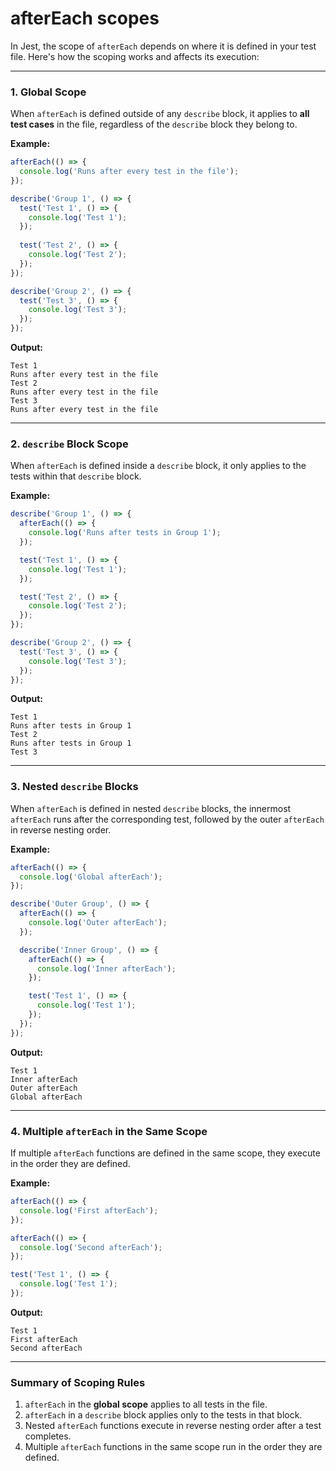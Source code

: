 # afterEach scopes

In Jest, the scope of `afterEach` depends on where it is defined in your test file. Here's how the scoping works and affects its execution:

---

### 1. **Global Scope**
When `afterEach` is defined outside of any `describe` block, it applies to **all test cases** in the file, regardless of the `describe` block they belong to.

**Example:**
```javascript
afterEach(() => {
  console.log('Runs after every test in the file');
});

describe('Group 1', () => {
  test('Test 1', () => {
    console.log('Test 1');
  });
  
  test('Test 2', () => {
    console.log('Test 2');
  });
});

describe('Group 2', () => {
  test('Test 3', () => {
    console.log('Test 3');
  });
});
```

**Output:**
```
Test 1
Runs after every test in the file
Test 2
Runs after every test in the file
Test 3
Runs after every test in the file
```

---

### 2. **`describe` Block Scope**
When `afterEach` is defined inside a `describe` block, it only applies to the tests within that `describe` block.

**Example:**
```javascript
describe('Group 1', () => {
  afterEach(() => {
    console.log('Runs after tests in Group 1');
  });

  test('Test 1', () => {
    console.log('Test 1');
  });

  test('Test 2', () => {
    console.log('Test 2');
  });
});

describe('Group 2', () => {
  test('Test 3', () => {
    console.log('Test 3');
  });
});
```

**Output:**
```
Test 1
Runs after tests in Group 1
Test 2
Runs after tests in Group 1
Test 3
```

---

### 3. **Nested `describe` Blocks**
When `afterEach` is defined in nested `describe` blocks, the innermost `afterEach` runs after the corresponding test, followed by the outer `afterEach` in reverse nesting order.

**Example:**
```javascript
afterEach(() => {
  console.log('Global afterEach');
});

describe('Outer Group', () => {
  afterEach(() => {
    console.log('Outer afterEach');
  });

  describe('Inner Group', () => {
    afterEach(() => {
      console.log('Inner afterEach');
    });

    test('Test 1', () => {
      console.log('Test 1');
    });
  });
});
```

**Output:**
```
Test 1
Inner afterEach
Outer afterEach
Global afterEach
```

---

### 4. **Multiple `afterEach` in the Same Scope**
If multiple `afterEach` functions are defined in the same scope, they execute in the order they are defined.

**Example:**
```javascript
afterEach(() => {
  console.log('First afterEach');
});

afterEach(() => {
  console.log('Second afterEach');
});

test('Test 1', () => {
  console.log('Test 1');
});
```

**Output:**
```
Test 1
First afterEach
Second afterEach
```

---

### Summary of Scoping Rules
1. `afterEach` in the **global scope** applies to all tests in the file.
2. `afterEach` in a `describe` block applies only to the tests in that block.
3. Nested `afterEach` functions execute in reverse nesting order after a test completes.
4. Multiple `afterEach` functions in the same scope run in the order they are defined. 
